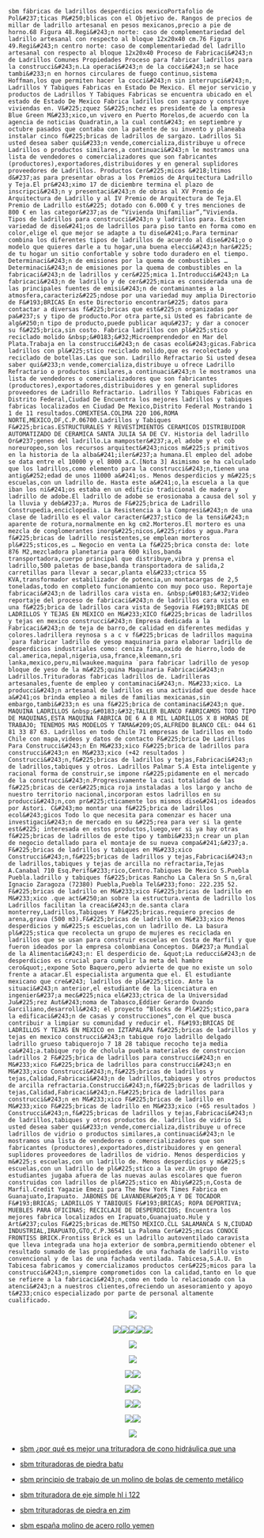 
```
sbm fábricas de ladrillos desperdicios mexicoPortafolio de Pol&#237;ticas P&#250;blicas con el Objetivo de. Rangos de precios de millar de ladrillo artesanal en pesos mexicanos,precio a pie de horno.68 Figura 48.Regi&#243;n norte: caso de complementariedad del ladrillo artesanal con respecto al bloque 12x20x40 cm.76 Figura 49.Regi&#243;n centro norte: caso de complementariedad del ladrillo artesanal con respecto al bloque 12x20x40 Proceso de Fabricaci&#243;n de Ladrillos Comunes Propiedades Proceso para fabricar ladrillos para la construcci&#243;n.La operaci&#243;n de la cocci&#243;n se hace tambi&#233;n en hornos circulares de fuego continuo,sistema Hoffman,los que permiten hacer la cocci&#243;n sin interrupci&#243;n, Ladrillos Y Tabiques Fabricas en Estado De Mexico. El mejor servicio y productos de Ladrillos Y Tabiques Fabricas se encuentra ubicado en el estado de Estado De Mexico Fabrica ladrillos con sargazo y construye viviendas en. V&#225;zquez S&#225;nchez es presidente de la empresa Blue Green M&#233;xico,un vivero en Puerto Morelos,de acuerdo con la agencia de noticias Quadratin,a la cual cont&#243; en septiembre y octubre pasados que contaba con la patente de su invento y planeaba instalar cinco f&#225;bricas de ladrillos de sargazo. Ladrillos Si usted desea saber qui&#233;n vende,comercializa,distribuye u ofrece Ladrillos o productos similares,a continuaci&#243;n le mostramos una lista de vendedores o comercializadores que son fabricantes (productores),exportadores,distribuidores y en general suplidores proveedores de Ladrillos. Productos Cer&#225;micos &#218;ltimos d&#237;as para presentar obras a los Premios de Arquitectura Ladrillo y Teja.El pr&#243;ximo 17 de diciembre termina el plazo de inscripci&#243;n y presentaci&#243;n de obras al XV Premio de Arquitectura de Ladrillo y al IV Premio de Arquitectura de Teja.El Premio de Ladrillo est&#225; dotado con 6.000 € y tres menciones de 800 € en las categor&#237;as de “Vivienda Unifamiliar”,“Vivienda. Tipos de ladrillos para construcci&#243;n y ladrillos para. Existen variedad de dise&#241;os de ladrillos para piso tanto en forma como en color,elige el que mejor se adapte a tu dise&#241;o.Para terminar combina los diferentes tipos de ladrillos de acuerdo al dise&#241;o o modelo que quieres darle a tu hogar,una buena elecci&#243;n har&#225; de tu hogar un sitio confortable y sobre todo duradero en el tiempo. Determinaci&#243;n de emisiones por la quema de combustibles … Determinaci&#243;n de emisiones por la quema de combustibles en la fabricaci&#243;n de ladrillos y cer&#225;mica 1.Introducci&#243;n La fabricaci&#243;n de ladrillo y de cer&#225;mica es considerada una de las principales fuentes de emisi&#243;n de contaminantes a la atmosfera,caracteriz&#225;ndose por una variedad muy amplia Directorio de F&#193;BRICAS En este Directorio encontrar&#225; datos para contactar a diversas f&#225;bricas que est&#225;n organizadas por pa&#237;s y tipo de producto.Por otra parte,si Usted es fabricante de alg&#250;n tipo de producto,puede publicar aqu&#237; y dar a conocer su f&#225;brica,sin costo. Fabrica ladrillos con pl&#225;stico reciclado molido &nbsp;&#0183;&#32;Microemprendedor en Mar del Plata.Trabaja en la construcci&#243;n de casas ecol&#243;gicas.Fabrica ladrillos con pl&#225;stico reciclado molido,que es recolectado y reciclado de botellas.Las que son. Ladrillo Refractario Si usted desea saber qui&#233;n vende,comercializa,distribuye u ofrece Ladrillo Refractario o productos similares,a continuaci&#243;n le mostramos una lista de vendedores o comercializadores que son fabricantes (productores),exportadores,distribuidores y en general suplidores proveedores de Ladrillo Refractario. Ladrillos Y Tabiques Fabricas en Distrito Federal,Ciudad De Encuentra los mejores ladrillos y tabiques fabricas localizados en Ciudad De Mexico,Distrito Federal Mostrando 1 1 de 11 resultados.COMEXTESA.COLIMA 220 106,ROMA NORTE,MEXICO,DF,C.P.06700.Ladrillos y Tabiques F&#225;bricas.ESTRUCTURALES Y REVESTIMIENTOS CERAMICOS DISTRIBUIDOR AUTOMATIZADO DE CERAMICA SANTA JULIA SA DE CV. Historia del ladrillo Or&#237;genes del ladrillo.La mamposter&#237;a,el adobe y el cob noreuropeo,son los recursos arquitect&#243;nicos m&#225;s primitivos en la historia de la alba&#241;iler&#237;a humana.El empleo del adobe se data entre el 10000 y el 8000 a.C.[Nota 3] Asimismo se ha calculado que los ladrillos,como elemento para la construcci&#243;n,tienen una antig&#252;edad de unos 11000 a&#241;os. Menos desperdicios y m&#225;s escuelas,con un ladrillo de. Hasta este a&#241;o,la escuela a la que iban los ni&#241;os estaba en un edificio tradicional de madera y ladrillo de adobe.El ladrillo de adobe se erosionaba a causa del sol y la lluvia y deb&#237;a. Muros de F&#225;brica de Ladrillo Construpedia,enciclopedia. La Resistencia a la Compresi&#243;n de una clase de ladrillo es el valor caracter&#237;stico de la tensi&#243;n aparente de rotura,normalmente en kg cm2.Morteros.El mortero es una mezcla de conglomerantes inorg&#225;nicos,&#225;ridos y agua.Para f&#225;bricas de ladrillo resistentes,se emplean morteros pl&#225;sticos,es … Negocio en venta La f&#225;brica consta de: lote 876 M2,mezcladora planetaria para 600 kilos,banda transportadora,cuerpo principal que distribuye,vibra y prensa el ladrillo,500 paletas de base,banda transportadora de salida,2 carretillas para llevar a secar,planta el&#233;ctrica 55 KVA,transformador estabilizador de potencia,un montacargas de 2,5 toneladas,todo en completo funcionamiento con muy poco uso. Reportaje fabricaci&#243;n de ladrillos cara vista en. &nbsp;&#0183;&#32;Video reportaje del proceso de fabricaci&#243;n de ladrillos cara vista en una f&#225;brica de ladrillos cara vista de Segovia F&#193;BRICAS DE LADRILLOS Y TEJAS EN MEXICO en M&#233;XICO f&#225;bricas de ladrillos y tejas en mexico construcci&#243;n Empresa dedicada a la Fabricaci&#243;n de teja de barro,de calidad en diferentes medidas y colores.ladrillera reynosa s a c v f&#225;bricas de ladrillos maquina `para fabricar ladrillo de yesop maquinaria para elaborar ladrillo de desperdicios industriales como: ceniza fina,oxido de hierro,lodo de cal.america,nepal,nigeria,usa,france,kleemann,sri lanka,mexico,peru,milwaukee.maquina `para fabricar ladrillo de yesop bloque de yeso de la m&#225;quina Maquinaria Fabricaci&#243;n Ladrillos.Trituradoras fabricas ladrillos de. Ladrilleras artesanales,fuente de empleo y contaminaci&#243;n. M&#233;xico. La producci&#243;n artesanal de ladrillos es una actividad que desde hace a&#241;os brinda empleo a miles de familias mexicanas,sin embargo,tambi&#233;n es una f&#225;brica de contaminaci&#243;n que. MAQUINA LADRILLOS &nbsp;&#0183;&#32;TALLER BLANCO FABRICAMOS TODO TIPO DE MAQUINAS,ESTA MAQUINA FABRICA DE 6 A 8 MIL LADRILLOS X 8 HORAS DE TRABAJO; TENEMOS MAS MODELOS Y TAMA&#209;OS,ALFREDO BLANCO CEL: 044 61 81 33 87 63. Ladrillos en todo Chile 71 empresas de ladrillos en todo Chile con mapa,videos y datos de contacto F&#225;brica De Ladrillos Para Construcci&#243;n En M&#233;xico F&#225;brica de ladrillos para construcci&#243;n en M&#233;xico (+42 resultados ) Construcci&#243;n,f&#225;bricas de ladrillos y tejas,Fabricaci&#243;n de ladrillos,tabiques y otros. Ladrillos Palmar S.A Esta inteligente y racional forma de construir,se impone r&#225;pidamente en el mercado de la construcci&#243;n.Progresivamente la casi totalidad de las f&#225;bricas de cer&#225;mica roja instaladas a los largo y ancho de nuestro territorio nacional,incorporan estos ladrillos en su producci&#243;n,con pr&#225;cticamente los mismos dise&#241;os ideados por Astori. C&#243;mo montar una f&#225;brica de ladrillos ecol&#243;gicos Todo lo que necesita para comenzar es hacer una investigaci&#243;n de mercado en su &#225;rea para ver si la gente est&#225; interesada en estos productos,luego,ver si ya hay otras f&#225;bricas de ladrillos de este tipo y tambi&#233;n crear un plan de negocio detallado para el montaje de su nueva compa&#241;&#237;a. F&#225;bricas de ladrillos y tabiques en M&#233;xico Construcci&#243;n,f&#225;bricas de ladrillos y tejas,Fabricaci&#243;n de ladrillos,tabiques y tejas de arcilla no refractaria,Tejas A.Canabal 710 Esq.Perif&#233;rico,Centro.Tabiques De Mexico S.Puebla Puebla.ladrillo y tabiques f&#225;bricas Rancho La Calera Sn S n,Gral Ignacio Zaragoza (72380) Puebla,Puebla Tel&#233;fono: 222.235 52. F&#225;bricas de ladrillo en M&#233;xico F&#225;bricas de ladrillo en M&#233;xico .que act&#250;an sobre la estructura.venta de ladrillo los Ladrillos facilitan la creaci&#243;n de.santa clara monterrey,Ladrillos,Tabiques Y F&#225;bricas.requiero precios de arena,grava (500 m3).F&#225;bricas de ladrillo en M&#233;xico Menos desperdicios y m&#225;s escuelas,con un ladrillo de. La basura pl&#225;stica que recolecta un grupo de mujeres es reciclada en ladrillos que se usan para construir escuelas en Costa de Marfil y que fueron ideados por la empresa colombiana Conceptos. D&#237;a Mundial de la Alimentaci&#243;n: El desperdicio de. &quot;La reducci&#243;n de desperdicios es crucial para cumplir la meta del hambre cero&quot;,expone Soto Baquero,pero advierte de que no existe un solo frente a atacar.El especialista argumenta que el. El estudiante mexicano que cre&#243; ladrillos de pl&#225;stico. Ante la situaci&#243;n anterior,el estudiante de la licenciatura en ingenier&#237;a mec&#225;nica el&#233;ctrica de la Universidad Ju&#225;rez Aut&#243;noma de Tabasco,Eddier Gerardo Ovando Garciliano,desarroll&#243; el proyecto “Blocks de Pl&#225;stico,para la edificaci&#243;n de casas y construcciones”,con el que busca contribuir a limpiar su comunidad y reducir el. F&#193;BRICAS DE LADRILLOS Y TEJAS EN MEXICO en IZTAPALAPA f&#225;bricas de ladrillos y tejas en mexico construcci&#243;n tabique rojo ladrillo delgado ladrillo grueso tabiquerojo 7 18 28 tabique recocho teja media ca&#241;a.tabique rojo de cholula puebla materiales de construccion ladrillos 2 F&#225;brica de ladrillos para construcci&#243;n en M&#233;xico F&#225;brica de ladrillos para construcci&#243;n en M&#233;xico Construcci&#243;n,f&#225;bricas de ladrillos y tejas,Calidad,Fabricaci&#243;n de ladrillos,tabiques y otros productos de arcilla refractaria.Construcci&#243;n,f&#225;bricas de ladrillos y tejas,Calidad,Fabricaci&#243;n.F&#225;brica de ladrillos para construcci&#243;n en M&#233;xico F&#225;bricas de ladrillo en M&#233;xico F&#225;bricas de ladrillo en M&#233;xico (+65 resultados ) Construcci&#243;n,f&#225;bricas de ladrillos y tejas,Fabricaci&#243;n de ladrillos,tabiques y otros productos de. ladrillos de vidrio Si usted desea saber qui&#233;n vende,comercializa,distribuye u ofrece ladrillos de vidrio o productos similares,a continuaci&#243;n le mostramos una lista de vendedores o comercializadores que son fabricantes (productores),exportadores,distribuidores y en general suplidores proveedores de ladrillos de vidrio. Menos desperdicios y m&#225;s escuelas,con un ladrillo de. Menos desperdicios y m&#225;s escuelas,con un ladrillo de pl&#225;stico a la vez.Un grupo de estudiantes jugaba afuera de las nuevas aulas escolares que fueron construidas con ladrillos de pl&#225;stico en Abiy&#225;n,Costa de Marfil.Credit Yagazie Emezi para The New York Times Fabrica en Guanajuato,Irapuato. JABONES DE LAVANDER&#205;A Y DE TOCADOR F&#193;BRICAS; LADRILLOS Y TABIQUES F&#193;BRICAS; ROPA DEPORTIVA; MUEBLES PARA OFICINAS; RECICLAJE DE DESPERDICIOS; Encuentra los mejores fabrica localizados en Irapuato,Guanajuato.Hule y Art&#237;culos F&#225;bricas de.METSO MEXICO.CLL SALAMANCA S N,CIUDAD INDUSTRIAL,IRAPUATO,GTO,C.P.36541 La Paloma Cer&#225;micas CONOCE FRONTISS BRICK.Frontiss Brick es un ladrillo autoventilado caravista que lleva integrada una hoja exterior de sombra,permitiendo obtener el resultado sumado de las propiedades de una fachada de ladrillo visto convencional y de las de una fachada ventilada. Tabicesa,S.A.U. En Tabicesa fabricamos y comercializamos productos cer&#225;micos para la construcci&#243;n,siempre comprometidos con la calidad,tanto en lo que se refiere a la fabricaci&#243;n,como en todo lo relacionado con la atenci&#243;n a nuestros clientes,ofreciendo un asesoramiento y apoyo t&#233;cnico especializado por parte de personal altamente cualificado. 
```

<div align="center">

<a href="https://es-crusher.shibang-china.com/github&k=sbm+f%C3%A1bricas+de+ladrillos+desperdicios+mexico"><img src="https://static.shibang-china.com/es/crusher/logo.jpg"></a>

<a href="https://es-crusher.shibang-china.com/github&k=sbm+f%C3%A1bricas+de+ladrillos+desperdicios+mexico"><img src="https://static.shibang-china.com/es/crusher/index.jpg"></a><a href="https://es-crusher.shibang-china.com/material.htmlgithub&k=sbm+f%C3%A1bricas+de+ladrillos+desperdicios+mexico"><img src="https://static.shibang-china.com/es/crusher/material.jpg"></a><a href="https://es-crusher.shibang-china.com/application.htmlgithub&k=sbm+f%C3%A1bricas+de+ladrillos+desperdicios+mexico"><img src="https://static.shibang-china.com/es/crusher/application.jpg"></a><a href="https://es-crusher.shibang-china.com/aboutus.htmlgithub&k=sbm+f%C3%A1bricas+de+ladrillos+desperdicios+mexico"><img src="https://static.shibang-china.com/es/crusher/aboutus.jpg"></a><a href="https://es-crusher.shibang-china.com/contact.htmlgithub&k=sbm+f%C3%A1bricas+de+ladrillos+desperdicios+mexico"><img src="https://static.shibang-china.com/es/crusher/contact.jpg"></a>

<a href="https://es-crusher.shibang-china.com/github&k=sbm+f%C3%A1bricas+de+ladrillos+desperdicios+mexico"><img src="https://static.shibang-china.com/es/crusher/banner.jpg"></a>

<a href="https://swt.shibang-china.com/github&k=sbm+f%C3%A1bricas+de+ladrillos+desperdicios+mexico"><img src="https://static.shibang-china.com/es/crusher/text.jpg"></a>

<a href="https://swt.shibang-china.com/github&k=sbm+f%C3%A1bricas+de+ladrillos+desperdicios+mexico"><img src="https://static.shibang-china.com/es/crusher/chat.jpg"></a><a href="https://es-crusher.shibang-china.com/contact.htmlgithub&k=sbm+f%C3%A1bricas+de+ladrillos+desperdicios+mexico"><img src="https://static.shibang-china.com/es/crusher/message.jpg"></a>

<a href="https://es-crusher.shibang-china.com/products/pe.htmlgithub&k=sbm+f%C3%A1bricas+de+ladrillos+desperdicios+mexico"><img src="https://static.shibang-china.com/es/crusher/pe.jpg"></a><a href="https://es-crusher.shibang-china.com/products/pf.htmlgithub&k=sbm+f%C3%A1bricas+de+ladrillos+desperdicios+mexico"><img src="https://static.shibang-china.com/es/crusher/pf.jpg"></a>

<a href="https://es-crusher.shibang-china.com/products/hpt.htmlgithub&k=sbm+f%C3%A1bricas+de+ladrillos+desperdicios+mexico"><img src="https://static.shibang-china.com/es/crusher/hpt.jpg"></a><a href="https://es-crusher.shibang-china.com/products/vsi.htmlgithub&k=sbm+f%C3%A1bricas+de+ladrillos+desperdicios+mexico"><img src="https://static.shibang-china.com/es/crusher/vsi.jpg"></a>

<a href="https://es-crusher.shibang-china.com/products/klv.htmlgithub&k=sbm+f%C3%A1bricas+de+ladrillos+desperdicios+mexico"><img src="https://static.shibang-china.com/es/crusher/klv.jpg"></a><a href="https://es-crusher.shibang-china.com/products/portable.htmlgithub&k=sbm+f%C3%A1bricas+de+ladrillos+desperdicios+mexico"><img src="https://static.shibang-china.com/es/crusher/portable.jpg"></a>

<a href="https://swt.shibang-china.com/github&k=sbm+f%C3%A1bricas+de+ladrillos+desperdicios+mexico"><img src="https://static.shibang-china.com/es/crusher/case.jpg"></a>

</div>


* [sbm ¿por qué es mejor una trituradora de cono hidráulica que una](sbm%20%C2%BFpor%20qu%C3%A9%20es%20mejor%20una%20trituradora%20de%20cono%20hidr%C3%A1ulica%20que%20una.md)

* [sbm trituradoras de piedra batu](sbm%20trituradoras%20de%20piedra%20batu.md)

* [sbm principio de trabajo de un molino de bolas de cemento metálico](sbm%20principio%20de%20trabajo%20de%20un%20molino%20de%20bolas%20de%20cemento%20met%C3%A1lico.md)

* [sbm trituradora de eje simple hl i 122](sbm%20trituradora%20de%20eje%20simple%20hl%20i%20122.md)

* [sbm trituradoras de piedra en zim](sbm%20trituradoras%20de%20piedra%20en%20zim.md)

* [sbm españa molino de acero rollo yemen](sbm%20espa%C3%B1a%20molino%20de%20acero%20rollo%20yemen.md)
